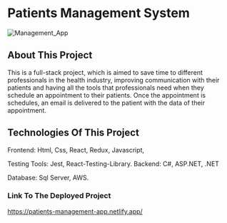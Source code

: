  # Patients Management System

![Management_App](https://github.com/JuanJefry23/Health_Management_App/assets/57572366/65a0f749-6394-4758-acd1-96a2719402fa)

## About This Project

This is a full-stack project, which is aimed to save time to different professionals in the health industry, improving communication with their patients and having all the tools that professionals need when they schedule an appointment to their patients. Once the appointment is schedules, an email is delivered to the patient with the data of their appointment. 

## Technologies Of This Project

Frontend: Html, Css, React, Redux, Javascript, 

Testing Tools: Jest, React-Testing-Library.
Backend: C#, ASP.NET, .NET

Database: Sql Server, AWS.

### Link To The Deployed Project
https://patients-management-app.netlify.app/
